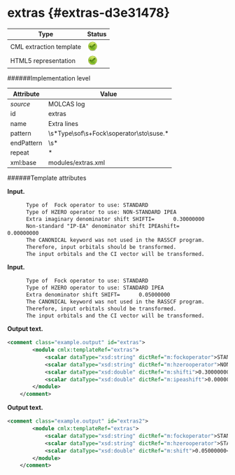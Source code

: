 # extras {#extras-d3e31478}


| Type                                                                                                                                                | Status                                                                                                                                              |
|----|----|
| CML extraction template                                                                                                                             | ![](/imgs/Total.png)                                                                                                                                |
| HTML5 representation                                                                                                                                | ![](/imgs/Total.png)                                                                                                                                |

######Implementation level

| Attribute                                                                                                                                           | Value                                                                                                                                               |
|----|----|
| *source*                                                                                                                                            | MOLCAS log                                                                                                                                          |
| id                                                                                                                                                  | extras                                                                                                                                              |
| name                                                                                                                                                | Extra lines                                                                                                                                         |
| pattern                                                                                                                                             | \\s\*Type\\sof\\s+Fock\\soperator\\sto\\suse.\*                                                                                                     |
| endPattern                                                                                                                                          | \\s\*                                                                                                                                               |
| repeat                                                                                                                                              | \*                                                                                                                                                  |
| xml:base                                                                                                                                            | modules/extras.xml                                                                                                                                  |

######Template attributes

**Input.**

          Type of  Fock operator to use: STANDARD
          Type of HZERO operator to use: NON-STANDARD IPEA
          Extra imaginary denominator shift SHIFTI=      0.30000000
          Non-standard "IP-EA" denominator shift IPEAshift=      0.00000000
          The CANONICAL keyword was not used in the RASSCF program.
          Therefore, input orbitals should be transformed.
          The input orbitals and the CI vector will be transformed.

**Input.**

     
          Type of  Fock operator to use: STANDARD
          Type of HZERO operator to use: STANDARD IPEA
          Extra denominator shift SHIFT=      0.05000000
          The CANONICAL keyword was not used in the RASSCF program.
          Therefore, input orbitals should be transformed.
          The input orbitals and the CI vector will be transformed.

**Output text.**

```xml
<comment class="example.output" id="extras">
        <module cmlx:templateRef="extras">
            <scalar dataType="xsd:string" dictRef="m:fockoperator">STANDARD</scalar>
            <scalar dataType="xsd:string" dictRef="m:hzerooperator">NON-STANDARD IPEA</scalar>
            <scalar dataType="xsd:double" dictRef="m:shifti">0.30000000</scalar>
            <scalar dataType="xsd:double" dictRef="m:ipeashift">0.00000000</scalar>
        </module>        
    </comment>
```

**Output text.**

```xml
<comment class="example.output" id="extras2">
        <module cmlx:templateRef="extras">
            <scalar dataType="xsd:string" dictRef="m:fockoperator">STANDARD</scalar>
            <scalar dataType="xsd:string" dictRef="m:hzerooperator">STANDARD IPEA</scalar>
            <scalar dataType="xsd:double" dictRef="m:shift">0.05000000</scalar>
        </module>
    </comment>
```
